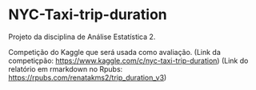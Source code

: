 # NYC-Taxi-trip-duration

Projeto da disciplina de Análise Estatística 2. 

Competição do Kaggle que será usada como avaliação. 
(Link da competiçpão: https://www.kaggle.com/c/nyc-taxi-trip-duration)
(Link do relatório em rmarkdown no Rpubs: https://rpubs.com/renatakms2/trip_duration_v3) 
